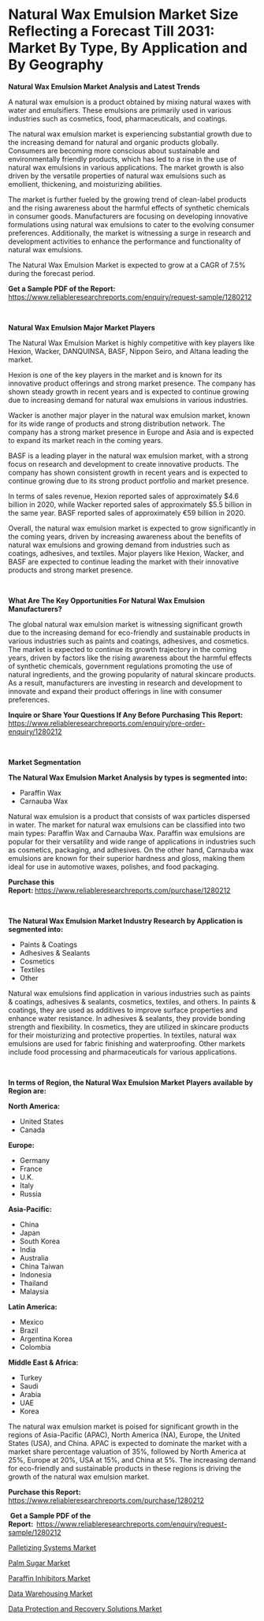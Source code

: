 <p><h1>Natural Wax Emulsion Market Size Reflecting a Forecast Till 2031: Market By Type, By Application and By Geography</h1></p><p><strong>Natural Wax Emulsion Market Analysis and Latest Trends</strong></p>
<p><p>A natural wax emulsion is a product obtained by mixing natural waxes with water and emulsifiers. These emulsions are primarily used in various industries such as cosmetics, food, pharmaceuticals, and coatings.</p><p>The natural wax emulsion market is experiencing substantial growth due to the increasing demand for natural and organic products globally. Consumers are becoming more conscious about sustainable and environmentally friendly products, which has led to a rise in the use of natural wax emulsions in various applications. The market growth is also driven by the versatile properties of natural wax emulsions such as emollient, thickening, and moisturizing abilities.</p><p>The market is further fueled by the growing trend of clean-label products and the rising awareness about the harmful effects of synthetic chemicals in consumer goods. Manufacturers are focusing on developing innovative formulations using natural wax emulsions to cater to the evolving consumer preferences. Additionally, the market is witnessing a surge in research and development activities to enhance the performance and functionality of natural wax emulsions.</p><p>The Natural Wax Emulsion Market is expected to grow at a CAGR of 7.5% during the forecast period.</p></p>
<p><strong>Get a Sample PDF of the Report:&nbsp;</strong> <a href="https://www.reliableresearchreports.com/enquiry/request-sample/1280212">https://www.reliableresearchreports.com/enquiry/request-sample/1280212</a></p>
<p>&nbsp;</p>
<p><strong>Natural Wax Emulsion Major Market Players</strong></p>
<p><p>The Natural Wax Emulsion Market is highly competitive with key players like Hexion, Wacker, DANQUINSA, BASF, Nippon Seiro, and Altana leading the market. </p><p>Hexion is one of the key players in the market and is known for its innovative product offerings and strong market presence. The company has shown steady growth in recent years and is expected to continue growing due to increasing demand for natural wax emulsions in various industries.</p><p>Wacker is another major player in the natural wax emulsion market, known for its wide range of products and strong distribution network. The company has a strong market presence in Europe and Asia and is expected to expand its market reach in the coming years.</p><p>BASF is a leading player in the natural wax emulsion market, with a strong focus on research and development to create innovative products. The company has shown consistent growth in recent years and is expected to continue growing due to its strong product portfolio and market presence.</p><p>In terms of sales revenue, Hexion reported sales of approximately $4.6 billion in 2020, while Wacker reported sales of approximately $5.5 billion in the same year. BASF reported sales of approximately €59 billion in 2020.</p><p>Overall, the natural wax emulsion market is expected to grow significantly in the coming years, driven by increasing awareness about the benefits of natural wax emulsions and growing demand from industries such as coatings, adhesives, and textiles. Major players like Hexion, Wacker, and BASF are expected to continue leading the market with their innovative products and strong market presence.</p></p>
<p>&nbsp;</p>
<p><strong>What Are The Key Opportunities For Natural Wax Emulsion Manufacturers?</strong></p>
<p><p>The global natural wax emulsion market is witnessing significant growth due to the increasing demand for eco-friendly and sustainable products in various industries such as paints and coatings, adhesives, and cosmetics. The market is expected to continue its growth trajectory in the coming years, driven by factors like the rising awareness about the harmful effects of synthetic chemicals, government regulations promoting the use of natural ingredients, and the growing popularity of natural skincare products. As a result, manufacturers are investing in research and development to innovate and expand their product offerings in line with consumer preferences.</p></p>
<p><strong>Inquire or Share Your Questions If Any Before Purchasing This Report:</strong> <a href="https://www.reliableresearchreports.com/enquiry/pre-order-enquiry/1280212">https://www.reliableresearchreports.com/enquiry/pre-order-enquiry/1280212</a></p>
<p>&nbsp;</p>
<p><strong>Market Segmentation</strong></p>
<p><strong>The Natural Wax Emulsion Market Analysis by types is segmented into:</strong></p>
<p><ul><li>Paraffin Wax</li><li>Carnauba Wax</li></ul></p>
<p><p>Natural wax emulsion is a product that consists of wax particles dispersed in water. The market for natural wax emulsions can be classified into two main types: Paraffin Wax and Carnauba Wax. Paraffin wax emulsions are popular for their versatility and wide range of applications in industries such as cosmetics, packaging, and adhesives. On the other hand, Carnauba wax emulsions are known for their superior hardness and gloss, making them ideal for use in automotive waxes, polishes, and food packaging.</p></p>
<p><strong>Purchase this Report:&nbsp;</strong><a href="https://www.reliableresearchreports.com/purchase/1280212">https://www.reliableresearchreports.com/purchase/1280212</a></p>
<p>&nbsp;</p>
<p><strong>The Natural Wax Emulsion Market Industry Research by Application is segmented into:</strong></p>
<p><ul><li>Paints & Coatings</li><li>Adhesives & Sealants</li><li>Cosmetics</li><li>Textiles</li><li>Other</li></ul></p>
<p><p>Natural wax emulsions find application in various industries such as paints & coatings, adhesives & sealants, cosmetics, textiles, and others. In paints & coatings, they are used as additives to improve surface properties and enhance water resistance. In adhesives & sealants, they provide bonding strength and flexibility. In cosmetics, they are utilized in skincare products for their moisturizing and protective properties. In textiles, natural wax emulsions are used for fabric finishing and waterproofing. Other markets include food processing and pharmaceuticals for various applications.</p></p>
<p>&nbsp;</p>
<p><strong>In terms of Region, the Natural Wax Emulsion Market Players available by Region are:</strong></p>
<p>
    <p> <strong> North America: </strong>
        <ul>
            <li>United States</li>
            <li>Canada</li>
        </ul>
        </p> 
    <p> <strong> Europe: </strong>
        <ul>
            <li>Germany</li>
            <li>France</li>
            <li>U.K.</li>
            <li>Italy</li>
            <li>Russia</li>
        </ul>
        </p> 
    <p> <strong> Asia-Pacific: </strong>
        <ul>
            <li>China</li>
            <li>Japan</li>
            <li>South Korea</li>
            <li>India</li>
            <li>Australia</li>
            <li>China Taiwan</li>
            <li>Indonesia</li>
            <li>Thailand</li>
            <li>Malaysia</li>
        </ul>
        </p> 
    <p> <strong> Latin America: </strong>
        <ul>
            <li>Mexico</li>
            <li>Brazil</li>
            <li>Argentina Korea</li>
            <li>Colombia</li>
        </ul>
        </p> 
    <p> <strong> Middle East & Africa: </strong>
        <ul>
            <li>Turkey</li>
            <li>Saudi</li>
            <li>Arabia</li>
            <li>UAE</li>
            <li>Korea</li>
        </ul>
    </p>
    </p>
<p><p>The natural wax emulsion market is poised for significant growth in the regions of Asia-Pacific (APAC), North America (NA), Europe, the United States (USA), and China. APAC is expected to dominate the market with a market share percentage valuation of 35%, followed by North America at 25%, Europe at 20%, USA at 15%, and China at 5%. The increasing demand for eco-friendly and sustainable products in these regions is driving the growth of the natural wax emulsion market.</p></p>
<p><strong>Purchase this Report: </strong><a href="https://www.reliableresearchreports.com/purchase/1280212">https://www.reliableresearchreports.com/purchase/1280212</a></p>
<p>&nbsp;<strong>Get a Sample PDF of the Report:&nbsp;&nbsp;</strong><a href="https://www.reliableresearchreports.com/enquiry/request-sample/1280212">https://www.reliableresearchreports.com/enquiry/request-sample/1280212</a></p>
<p><strong></strong></p>
<p><p><a href="https://medium.com/@twiladurgan_88301/palletizing-systems-market-comprehensive-assessment-by-type-application-and-geography-f6c2edf52c8c">Palletizing Systems Market</a></p><p><a href="https://medium.com/@twiladurgan_88301/palm-sugar-market-analysis-and-sze-forecasted-for-period-from-2024-to-2031-7a05857f38b8">Palm Sugar Market</a></p><p><a href="https://medium.com/@twiladurgan_88301/paraffin-inhibitors-market-comprehensive-assessment-by-type-application-and-geography-6443638fc4b3">Paraffin Inhibitors Market</a></p><p><a href="https://medium.com/@twiladurgan_88301/data-warehousing-market-report-reveals-the-latest-trends-and-growth-opportunities-of-this-market-c79e353409f5">Data Warehousing Market</a></p><p><a href="https://medium.com/@twiladurgan_88301/data-protection-and-recovery-solutions-market-competitive-analysis-market-trends-and-forecast-to-59fb0a298bcc">Data Protection and Recovery Solutions Market</a></p></p>